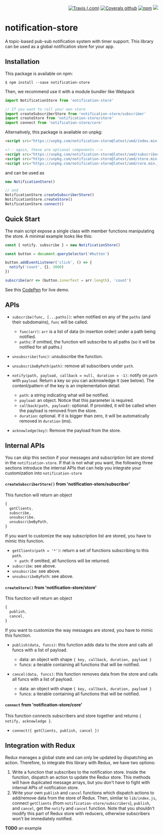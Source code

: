 <p align="right">
<a href="https://travis-ci.com/IanChen83/notification-store"><img src="https://img.shields.io/travis/com/IanChen83/notification-store.svg?style=flat-square" alt="Travis (.com)" /></a>
<a href="https://coveralls.io/github/IanChen83/notification-store"><img src="https://img.shields.io/coveralls/github/IanChen83/notification-store.svg?style=flat-square" alt="Coverals github" /></a>
<a href="https://npmjs.com/package/notification-store"><img src="https://img.shields.io/npm/v/notification-store.svg?style=flat-square" alt="npm" /></a>
<a href="https://npmjs.com/package/notification-store"><img src="https://img.shields.io/bundlephobia/min/notification-store.svg?style=flat-square" /></a>
</p>

# notification-store

A topic-based pub-sub notification system with timer support. This library can
be used as a global notification store for your app.





## Installation

This package is available on npm:

```shell
$ npm install --save notification-store
```

Then, we recommend use it with a module bundler like Webpack

```javascript
import NotificationStore from 'notification-store'

// If you want to roll your own store
import createSubscriberStore from 'notification-store/subscriber'
import createStore from 'notification-store/store'
import connect from 'notification-store/core'
```

Alternatively, this package is available on unpkg:

```html
<script src="https://unpkg.com/notification-store@latest/umd/index.min.js"></script>

<!-- again, these are optional components -->
<script src="https://unpkg.com/notification-store@latest/umd/subscriber.min.js"></script>
<script src="https://unpkg.com/notification-store@latest/umd/store.min.js"></script>
<script src="https://unpkg.com/notification-store@latest/umd/core.min.js"></script>
```

and can be used as

```javascript
new NotificationStore()

// and
NotificationStore.createSubscriberStore()
NotificationStore.createStore()
NotificationStore.connect()
```

## Quick Start

The main script expose a single class with member functions manipulating the store. A minimal example looks like this:

```javascript
const { notify, subscribe } = new NotificationStore()

const button = document.querySelector('#button')

button.addEventListener('click', () => {
  notify('count', {}, 3000)
})

subscribe(arr => (button.innerText = arr.length), 'count')
```

See this [CodePen](https://codepen.io/ianchen83/pen/qMpREa) for live demo.

## APIs

- `subscribe(func, [...paths])`:
  when notified on any of the `paths` (and their subdomains), `func` will
  be called.

  - `func(arr)`:
    `arr` is a list of data (in insertion order) under a path being notified.
  - `paths`: if omitted, the function will subscribe to all paths (so it will
    be notified for all paths.)

- `unsubscribe(func)`:
  unsubscribe the function.

- `unsubscribeByPath(path)`:
  remove all subscribers under `path`.

- `notify(path, payload, callback = null, duration = -1)`:
  notify on `path` with `payload`. Return a key so you can acknowledge it (see
  below). The content/pattern of the key is an implementation detail.

  - `path`: a string indicating what will be notified.
  - `payload`: an object. Notice that this parameter is required.
  - `callback(path, payload)`: optional. If provided, it will be called when
    the payload is removed from the store.
  - `duration`: optional. If it is bigger than zero, it will be automatically
    removed in `duration` (ms).

- `acknowledge(key)`:
  Remove the payload from the store.

## Internal APIs

You can skip this section if your messages and subscription list are stored in
the `notification-store`. If that is not what you want, the following three
sections introduce the internal APIs that can help you integrate your
customization into `notification-store`

#### `createSubscriberStore()` from 'notification-store/subscriber'

This function will return an object

```javascript
{
  getClients,
  subscribe,
  unsubscribe,
  unsubscribeByPath,
}
```

If you want to customize the way subscription list are stored, you have
to mimic this function.

- `getClients(path = '*')`:
  return a set of functions subscribing to this `path`.
  - `path`: if omitted, all functions will be returned.
- `subscribe`: see above.
- `unsubscribe`: see above.
- `unsubscribeByPath`: see above.

#### `createStore()` from 'notification-store/store'

This function will return an object

```javascript
{
  publish,
  cancel,
}
```

If you want to customize the way messages are stored, you have to
mimic this function.

- `publish(data, funcs)`:
  this function adds data to the store and calls all funcs with a list of
  payload.

  - data: an object with shape `{ key, callback, duration, payload }`
  - funcs: a iterable containing all functions that will be notified.

- `cancel(data, funcs)`:
  this function removes data from the store and calls all funcs with a list of
  payload.
  - data: an object with shape `{ key, callback, duration, payload }`
  - funcs: a iterable containing all functions that will be notified.

#### `connect` from 'notification-store/core'

This function connects subscribers and store together and returns
`{ notify, acknowledge }`.

- `connect({ getClients, publish, cancel })`

## Integration with Redux

Redux manages a global state and can only be updated by dispatching an action.
Therefore, to integrate this library with Redux, we have two options:

1. Write a function that subscribes to the notification store. Inside
   the function, dispatch an action to update the Redux store. This methods
   will have duplicated message arrays, but you don't have to fight with
   internal APIs of notification store.
2. Write your own `publish` and `cancel` functions which dispatch actions to
   add/remove data from the store of Redux. Then, similar to `lib/index.js`,
   connect `getClients` (from `notification-store/subscribers`), `publish`,
   and `cancel`, get the `notify` and `cancel` function. Note that you
   shouldn't modify this part of Redux store with reducers, otherwise
   subscribers won't be immediately notified.

**TODO** an example
